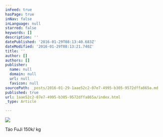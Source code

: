 ```yaml
---
inFeed: true
hasPage: true
inNav: false
inLanguage: null
starred: false
keywords: []
description: ''
datePublished: '2016-01-29T08:13:40.683Z'
dateModified: '2016-01-29T08:13:21.740Z'
title: ''
author: []
authors: []
publisher:
  name: null
  domain: null
  url: null
  favicon: null
sourcePath: _posts/2016-01-29-1aae52c2-07e7-4995-b305-9572dffa865a.md
published: true
url: 1aae52c2-07e7-4995-b305-9572dffa865a/index.html
_type: Article

---
```

![](https://the-grid-user-content.s3-us-west-2.amazonaws.com/6251d512-aaac-4c8f-8589-85b52bb81287.jpg)

Táo FuJi 150k/ kg